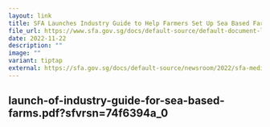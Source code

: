 ```yaml
---
layout: link
title: SFA Launches Industry Guide to Help Farmers Set Up Sea Based Farms
file_url: https://www.sfa.gov.sg/docs/default-source/default-document-library/sfa-media-release
date: 2022-11-22
description: ""
image: ""
variant: tiptap
external: https://sfa.gov.sg/docs/default-source/newsroom/2022/sfa-media-release-launch-of-industry-guide-for-sea-based-farms3f71ef91-896d-48d8-9f1a-d9624c3caafb.pdf
---
```

launch-of-industry-guide-for-sea-based-farms.pdf?sfvrsn=74f6394a_0
---